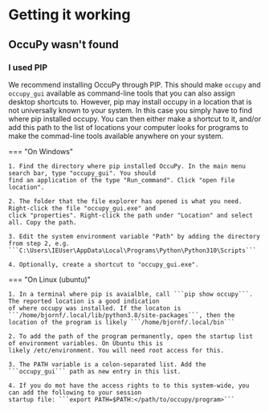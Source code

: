 # Getting it working

## OccuPy wasn't found

### I used PIP
We recommend installing OccuPy through PIP. This should make `occupy` and `occupy_gui` available as command-line 
tools that you can also assign desktop shortcuts to. However, pip may install occupy in a 
location that is not universally known to your system. In this case you simply have to find where pip installed 
occupy. You can then either make a shortcut to it, and/or add this path to the list of locations your computer looks 
for programs to make the commad-line tools available anywhere on your system.

=== "On Windows"

    1. Find the directory where pip installed OccuPy. In the main menu search bar, type "occupy_gui". You should 
    find an application of the type "Run_command". Click "open file location".

    2. The folder that the file explorer has opened is what you need. Right-click the file "occupy_gui.exe" and 
    click "properties". Right-click the path under "Location" and select all. Copy the path. 
    
    3. Edit the system environment variable "Path" by adding the directory from step 2, e.g. 
    ```C:\Users\IEUser\AppData\Local\Programs\Python\Python310\Scripts```

    4. Optionally, create a shortcut to "occupy_gui.exe".  

=== "On Linux (ubuntu)"
    
    1. In a terminal where pip is avaialble, call ```pip show occupy```. The reported location is a good indication 
    of where occupy was installed. If the locaton is ```/home/bjornf/.local/lib/python3.8/site-packages```, then the 
    location of the program is likely ```/home/bjornf/.local/bin```

    2. To add the path of the program permanently, open the startup list of environment variables. On Ubuntu this is 
    likely /etc/environment. You will need root access for this.

    3. The PATH variable is a colon-separated list. Add the ```occupy_gui``` path as new entry in this list.

    4. If you do mot have the access rights to to this system-wide, you can add the following to your session 
    startup file: ```export PATH=$PATH:</path/to/occupy/program>```